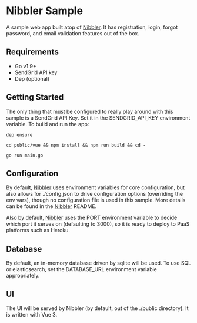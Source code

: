 # Nibbler Sample

A sample web app built atop of [Nibbler](https://github.com/markdicksonjr/nibbler).  It has registration, login, forgot 
password, and email validation features out of the box.

## Requirements
- Go v1.9+
- SendGrid API key
- Dep (optional)

## Getting Started

The only thing that must be configured to really play around with this sample is a SendGrid
API Key.  Set it in the SENDGRID_API_KEY environment variable.  To build and run the app:

`dep ensure`

`cd public/vue && npm install && npm run build && cd -`

`go run main.go`

## Configuration

By default, [Nibbler](https://github.com/markdicksonjr/nibbler) uses environment variables for core 
configuration, but also allows for ./config.json to drive configuration options (overriding the env 
vars), though no configuration file is used in this sample.  More details can be found in the 
[Nibbler](https://github.com/markdicksonjr/nibbler) README.

Also by default, [Nibbler](https://github.com/markdicksonjr/nibbler) uses the PORT environment variable 
to decide which port it serves on (defaulting to 3000), so it is ready to deploy to PaaS platforms such 
as Heroku.

## Database

By default, an in-memory database driven by sqlite will be used.  To use SQL or elasticsearch,
set the DATABASE_URL environment variable appropriately.

## UI

The UI will be served by Nibbler (by default, out of the ./public directory).  It is written with Vue 3.
